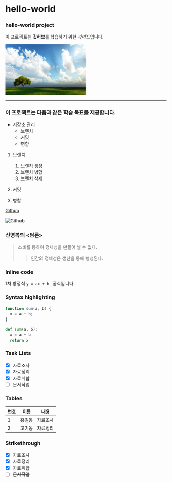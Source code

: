 # hello-world
### hello-world project

이 프로젝트는 **깃허브**를 학습하기 위한 *가이드*입니다.

<img src = './solgitsx.jpg' width='50%' height='50%'>

---

### 이 프로젝트는 다음과 같은 학습 목표를 제공합니다.
* 저장소 관리
  * 브랜치
  * 커밋
  * 병합

1. 브랜치
   1. 브랜치 생성
   1. 브랜치 병합
   1. 브랜치 삭제
  
1. 커밋
1. 병합

[Github](https://github.com)

![Github](https://github.com/images/logo.jpg)


### 신영복의 <담론>
> 소비를 통하여 정체성을 만들어 낼 수 없다.
>> 인간의 정체성은 생산을 통해 형성된다.

### Inline code
1차 방정식 `y = ax + b ` 공식입니다.

### Syntax highlighting
```javascript
function sum(a, b) {
  x = a + b;
}
```

```python
def sum(a, b):
  x = a + b
  return x
```

### Task Lists
- [X] 자료조사
- [X] 자료정리
- [X] 자료취합
- [ ] 문서작업

### Tables
번호 | 이름 | 내용
-----|-----|-------
1  | 홍길동 | 자료조사
2  | 고기동 | 자료정리

### Strikethrough
- [X] 자료조사
- [X] 자료정리
- [X] 자료취합
- [ ] ~~문서작업~~
